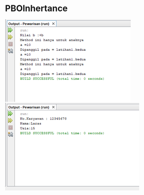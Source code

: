 # PBOInhertance
![Alt Text](https://github.com/Larasati11/PBOInhertance/blob/master/Lat1%20PBOI.png)
![Alt Text](https://github.com/Larasati11/PBOInhertance/blob/master/Lat2%20PBOI.png)
